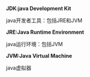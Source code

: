 **JDK:java Development Kit**

java开发者工具：包括JRE和JVM

**JRE:Java Runtime Environment**

java运行环境：包括JVM

**JVM:Java Virtual Machine**

java虚拟器